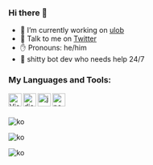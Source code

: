 ### Hi there 👋


- 🔭 I’m currently working on <a href="https://github.com/korauo/ulob">ulob</a>
- 💌 Talk to me on <a href="https://www.twitter.com/korauo">Twitter</a>
- ✋ Pronouns: he/him
- 🥴 shitty bot dev who needs help 24/7

### My Languages and Tools:
<div>
<img align="left" alt="Visual Studio Code" width="26px" src="https://i.imgur.com/LwSdAlE.png" />
<img align="left" alt="discord.js" width="26px" src="https://i.imgur.com/SI1DZf3.png" />
<img align="left" alt="js" width="26px" src="https://i.imgur.com/3u1wzwE.png"/> 
<img align="left" alt="node.js" width="26px" src="https://i.imgur.com/tYLFZBh.png"/> <br><br>
</div>

<div>
<p align="left">
  <img src="https://discord.c99.nl/widget/theme-4/852985778584944691.png" alt="ko" />
</p>
<p align="left">
  <img src="https://github-readme-stats.vercel.app/api?username=korauo&show_icons=true&locale=en&theme=dark&layout=compact" alt="ko" />
</p>
<p align="left">
  <img src="https://github-readme-stats.vercel.app/api/top-langs?username=korauo&show_icons=true&locale=en&layout=compact&theme=dark" alt="ko" />
</p>
<div>
